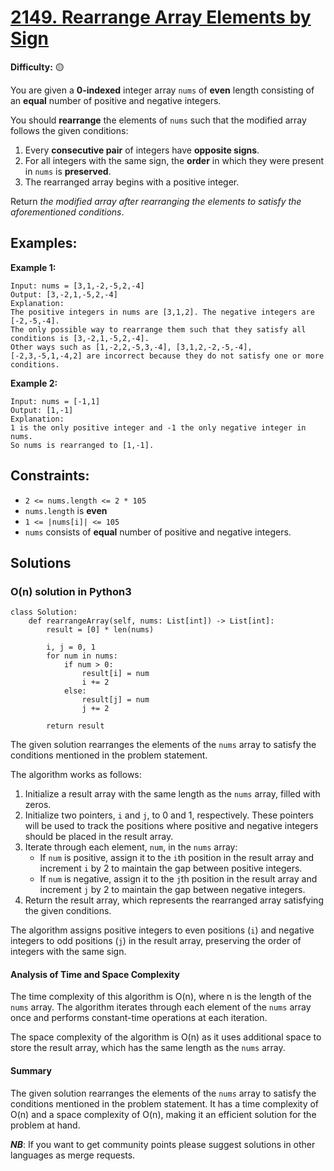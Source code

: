 # [2149. Rearrange Array Elements by Sign](https://leetcode.com/problems/rearrange-array-elements-by-sign/description/)

**Difficulty:** :yellow_circle:

You are given a **0-indexed** integer array `nums` of **even** length consisting of an **equal** number of positive and negative integers.

You should **rearrange** the elements of `nums` such that the modified array follows the given conditions:

1. Every **consecutive pair** of integers have **opposite signs**.
2. For all integers with the same sign, the **order** in which they were present in `nums` is **preserved**.
3. The rearranged array begins with a positive integer.

Return *the modified array after rearranging the elements to satisfy the aforementioned conditions*.


## Examples:

**Example 1:**

```
Input: nums = [3,1,-2,-5,2,-4]
Output: [3,-2,1,-5,2,-4]
Explanation:
The positive integers in nums are [3,1,2]. The negative integers are [-2,-5,-4].
The only possible way to rearrange them such that they satisfy all conditions is [3,-2,1,-5,2,-4].
Other ways such as [1,-2,2,-5,3,-4], [3,1,2,-2,-5,-4], [-2,3,-5,1,-4,2] are incorrect because they do not satisfy one or more conditions.

```

**Example 2:**

```
Input: nums = [-1,1]
Output: [1,-1]
Explanation:
1 is the only positive integer and -1 the only negative integer in nums.
So nums is rearranged to [1,-1].

```


## Constraints:

- `2 <= nums.length <= 2 * 105`
- `nums.length` is **even**
- `1 <= |nums[i]| <= 105`
- `nums` consists of **equal** number of positive and negative integers.


## Solutions

### O(n) solution in Python3

```python3
class Solution:
    def rearrangeArray(self, nums: List[int]) -> List[int]:
        result = [0] * len(nums)

        i, j = 0, 1
        for num in nums:
            if num > 0:
                result[i] = num
                i += 2
            else:
                result[j] = num
                j += 2

        return result
```

The given solution rearranges the elements of the `nums` array to satisfy the conditions mentioned in the problem statement.

The algorithm works as follows:
1. Initialize a result array with the same length as the `nums` array, filled with zeros.
2. Initialize two pointers, `i` and `j`, to 0 and 1, respectively. These pointers will be used to track the positions where positive and negative integers should be placed in the result array.
3. Iterate through each element, `num`, in the `nums` array:
   - If `num` is positive, assign it to the `i`th position in the result array and increment `i` by 2 to maintain the gap between positive integers.
   - If `num` is negative, assign it to the `j`th position in the result array and increment `j` by 2 to maintain the gap between negative integers.
4. Return the result array, which represents the rearranged array satisfying the given conditions.

The algorithm assigns positive integers to even positions (`i`) and negative integers to odd positions (`j`) in the result array, preserving the order of integers with the same sign.

#### Analysis of Time and Space Complexity

The time complexity of this algorithm is O(n), where n is the length of the `nums` array. The algorithm iterates through each element of the `nums` array once and performs constant-time operations at each iteration.

The space complexity of the algorithm is O(n) as it uses additional space to store the result array, which has the same length as the `nums` array.

#### Summary

The given solution rearranges the elements of the `nums` array to satisfy the conditions mentioned in the problem statement. It has a time complexity of O(n) and a space complexity of O(n), making it an efficient solution for the problem at hand.

***NB***: If you want to get community points please suggest solutions in other languages as merge requests.
